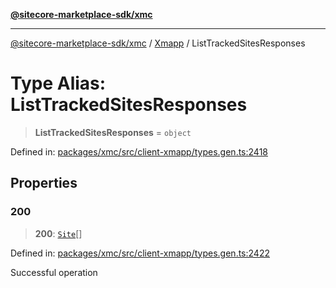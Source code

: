 [**@sitecore-marketplace-sdk/xmc**](../../../../README.md)

***

[@sitecore-marketplace-sdk/xmc](../../../../README.md) / [Xmapp](../README.md) / ListTrackedSitesResponses

# Type Alias: ListTrackedSitesResponses

> **ListTrackedSitesResponses** = `object`

Defined in: [packages/xmc/src/client-xmapp/types.gen.ts:2418](https://github.com/Sitecore/marketplace-sdk/blob/main/packages/xmc/src/client-xmapp/types.gen.ts#L2418)

## Properties

### 200

> **200**: [`Site`](Site.md)[]

Defined in: [packages/xmc/src/client-xmapp/types.gen.ts:2422](https://github.com/Sitecore/marketplace-sdk/blob/main/packages/xmc/src/client-xmapp/types.gen.ts#L2422)

Successful operation
